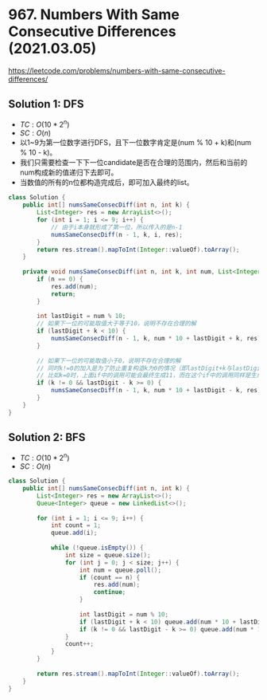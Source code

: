 # 967. Numbers With Same Consecutive Differences (2021.03.05)

https://leetcode.com/problems/numbers-with-same-consecutive-differences/

## Solution 1: DFS

- $TC:O(10*2^n)$
- $SC:O(n)$
- 以1~9为第一位数字进行DFS，且下一位数字肯定是(num % 10 + k)和(num % 10 - k)。
- 我们只需要检查一下下一位candidate是否在合理的范围内，然后和当前的num构成新的值递归下去即可。
- 当数值的所有的n位都构造完成后，即可加入最终的list。

```java
class Solution {
    public int[] numsSameConsecDiff(int n, int k) {
        List<Integer> res = new ArrayList<>();
        for (int i = 1; i <= 9; i++) {
            // 由于i本身就形成了第一位，所以传入的是n-1
            numsSameConsecDiff(n - 1, k, i, res);
        }
        return res.stream().mapToInt(Integer::valueOf).toArray();
    }
    
    private void numsSameConsecDiff(int n, int k, int num, List<Integer> res) {
        if (n == 0) {
            res.add(num);
            return;
        }
        
        int lastDigit = num % 10;
        // 如果下一位的可能取值大于等于10，说明不存在合理的解
        if (lastDigit + k < 10) {
            numsSameConsecDiff(n - 1, k, num * 10 + lastDigit + k, res);
        }
        
        // 如果下一位的可能取值小于0，说明不存在合理的解
        // 同时k!=0的加入是为了防止重复构造k为0的情况（即lastDigit+k与lastDigit-k是相同值）
        // 比如k=0时，上面if中的调用可能会最终生成11，而在这个if中的调用同样是生成11
        if (k != 0 && lastDigit - k >= 0) {
            numsSameConsecDiff(n - 1, k, num * 10 + lastDigit - k, res);
        }
    }
}
```

## Solution 2: BFS

- $TC:O(10*2^n)$
- $SC:O(n)$

```java
class Solution {
    public int[] numsSameConsecDiff(int n, int k) {
        List<Integer> res = new ArrayList<>();
        Queue<Integer> queue = new LinkedList<>();
        
        for (int i = 1; i <= 9; i++) {
            int count = 1;
            queue.add(i);
            
            while (!queue.isEmpty()) {
                int size = queue.size();
                for (int j = 0; j < size; j++) {
                    int num = queue.poll();
                    if (count == n) {
                        res.add(num);
                        continue;
                    }
                    
                    int lastDigit = num % 10;
                    if (lastDigit + k < 10) queue.add(num * 10 + lastDigit + k);
                    if (k != 0 && lastDigit - k >= 0) queue.add(num * 10 + lastDigit - k);
                }
                count++;
            }
        }
        
        return res.stream().mapToInt(Integer::valueOf).toArray();
    }
}
```